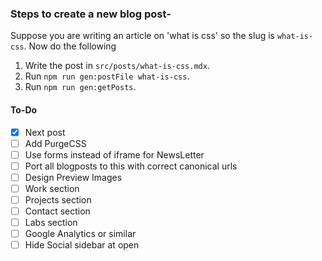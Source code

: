 ### Steps to create a new blog post-
Suppose you are writing an article on 'what is css' so the slug is `what-is-css`. Now do the following

1. Write the post in `src/posts/what-is-css.mdx`.
1. Run `npm run gen:postFile what-is-css`.
1. Run `npm run gen:getPosts`.

#### To-Do

* [x] Next post
* [ ] Add PurgeCSS
* [ ] Use forms instead of iframe for NewsLetter
* [ ] Port all blogposts to this with correct canonical urls
* [ ] Design Preview Images
* [ ] Work section
* [ ] Projects section
* [ ] Contact section
* [ ] Labs section
* [ ] Google Analytics or similar
* [ ] Hide Social sidebar at open
